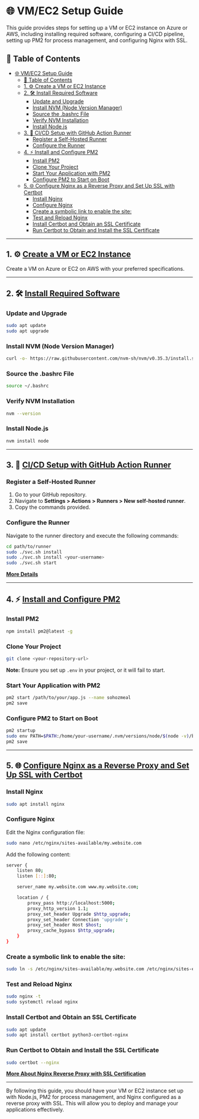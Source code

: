 # 🌐 VM/EC2 Setup Guide

This guide provides steps for setting up a VM or EC2 instance on Azure or AWS, including installing required software, configuring a CI/CD pipeline, setting up PM2 for process management, and configuring Nginx with SSL.

## 📑 Table of Contents

- [🌐 VM/EC2 Setup Guide](#-vmec2-setup-guide)
  - [📑 Table of Contents](#-table-of-contents)
  - [1. ⚙️ Create a VM or EC2 Instance](#1-️-create-a-vm-or-ec2-instance)
  - [2. 🛠️ Install Required Software](#2-️-install-required-software)
    - [Update and Upgrade](#update-and-upgrade)
    - [Install NVM (Node Version Manager)](#install-nvm-node-version-manager)
    - [Source the .bashrc File](#source-the-bashrc-file)
    - [Verify NVM Installation](#verify-nvm-installation)
    - [Install Node.js](#install-nodejs)
  - [3. 🚀 CI/CD Setup with GitHub Action Runner](#3--cicd-setup-with-github-action-runner)
    - [Register a Self-Hosted Runner](#register-a-self-hosted-runner)
    - [Configure the Runner](#configure-the-runner)
  - [4. ⚡ Install and Configure PM2](#4--install-and-configure-pm2)
    - [Install PM2](#install-pm2)
    - [Clone Your Project](#clone-your-project)
    - [Start Your Application with PM2](#start-your-application-with-pm2)
    - [Configure PM2 to Start on Boot](#configure-pm2-to-start-on-boot)
  - [5. 🌐 Configure Nginx as a Reverse Proxy and Set Up SSL with Certbot](#5--configure-nginx-as-a-reverse-proxy-and-set-up-ssl-with-certbot)
    - [Install Nginx](#install-nginx)
    - [Configure Nginx](#configure-nginx)
    - [Create a symbolic link to enable the site:](#create-a-symbolic-link-to-enable-the-site)
    - [Test and Reload Nginx](#test-and-reload-nginx)
    - [Install Certbot and Obtain an SSL Certificate](#install-certbot-and-obtain-an-ssl-certificate)
    - [Run Certbot to Obtain and Install the SSL Certificate](#run-certbot-to-obtain-and-install-the-ssl-certificate)

---

## 1. ⚙️ [Create a VM or EC2 Instance](#1-⚙️-create-a-vm-or-ec2-instance)

Create a VM on Azure or EC2 on AWS with your preferred specifications.

---

## 2. 🛠️ [Install Required Software](#2-🛠️-install-required-software)

### Update and Upgrade

```bash
sudo apt update
sudo apt upgrade
```

### Install NVM (Node Version Manager)

```bash
curl -o- https://raw.githubusercontent.com/nvm-sh/nvm/v0.35.3/install.sh | bash
```

### Source the .bashrc File

```bash
source ~/.bashrc
```

### Verify NVM Installation

```bash
nvm --version
```

### Install Node.js

```bash
nvm install node
```

---

## 3. 🚀 [CI/CD Setup with GitHub Action Runner](#3-🚀-cicd-setup-with-github-action-runner)

### Register a Self-Hosted Runner

1. Go to your GitHub repository.
2. Navigate to **Settings > Actions > Runners > New self-hosted runner**.
3. Copy the commands provided.

### Configure the Runner

Navigate to the runner directory and execute the following commands:

```bash
cd path/to/runner
sudo ./svc.sh install
sudo ./svc.sh install <your-username>
sudo ./svc.sh start
```

**[More Details](https://docs.github.com/en/actions/hosting-your-own-runners/managing-self-hosted-runners/configuring-the-self-hosted-runner-application-as-a-service)**

---

## 4. ⚡ [Install and Configure PM2](#4-⚡-install-and-configure-pm2)

### Install PM2

```bash
npm install pm2@latest -g
```

### Clone Your Project

```bash
git clone <your-repository-url>
```

**Note:** Ensure you set up `.env` in your project, or it will fail to start.

### Start Your Application with PM2

```bash
pm2 start /path/to/your/app.js --name sohozmeal
pm2 save
```

### Configure PM2 to Start on Boot

```bash
pm2 startup
sudo env PATH=$PATH:/home/your-username/.nvm/versions/node/$(node -v)/bin /home/your-username/.nvm/versions/node/$(node -v)/lib/node_modules/pm2/bin/pm2 startup systemd -u your-username --hp /home/your-username
pm2 save
```

---

## 5. 🌐 [Configure Nginx as a Reverse Proxy and Set Up SSL with Certbot](#5-🌐-configure-nginx-as-a-reverse-proxy-and-set-up-ssl-with-certbot)

### Install Nginx

```bash
sudo apt install nginx
```

### Configure Nginx

Edit the Nginx configuration file:

```bash
sudo nano /etc/nginx/sites-available/my.website.com
```

Add the following content:

```bash
server {
    listen 80;
    listen [::]:80;

    server_name my.website.com www.my.website.com;

    location / {
        proxy_pass http://localhost:5000;
        proxy_http_version 1.1;
        proxy_set_header Upgrade $http_upgrade;
        proxy_set_header Connection 'upgrade';
        proxy_set_header Host $host;
        proxy_cache_bypass $http_upgrade;
    }
}
```

### Create a symbolic link to enable the site:

```bash
sudo ln -s /etc/nginx/sites-available/my.website.com /etc/nginx/sites-enabled/
```

### Test and Reload Nginx

```bash
sudo nginx -t
sudo systemctl reload nginx
```

### Install Certbot and Obtain an SSL Certificate

```bash
sudo apt update
sudo apt install certbot python3-certbot-nginx
```

### Run Certbot to Obtain and Install the SSL Certificate

```bash
sudo certbot --nginx
```

**[More About Nginx Reverse Proxy with SSL Certification](https://dev.to/yousufbasir/setting-up-nginx-with-certbot-for-https-on-your-web-application-n1i)**

---

By following this guide, you should have your VM or EC2 instance set up with Node.js, PM2 for process management, and Nginx configured as a reverse proxy with SSL. This will allow you to deploy and manage your applications effectively.
